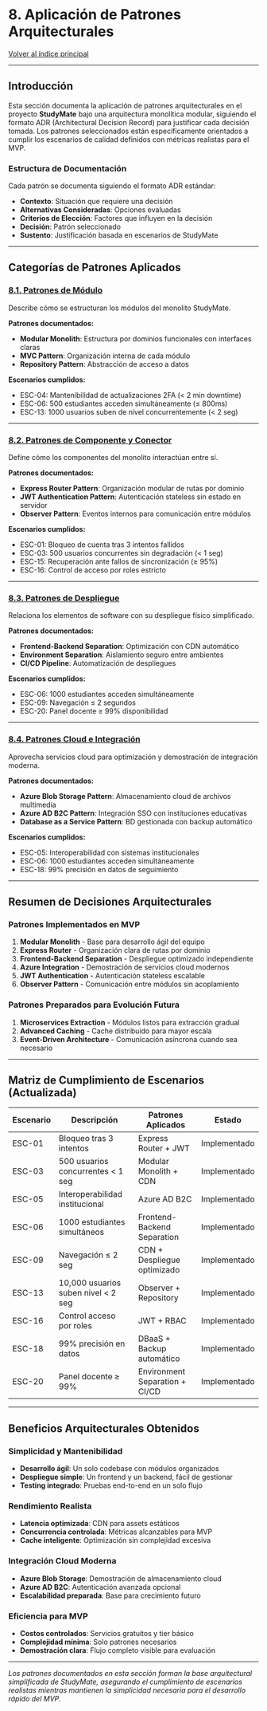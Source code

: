 # 8. Aplicación de Patrones Arquitecturales

[Volver al índice principal](../README.md)

---

## Introducción

Esta sección documenta la aplicación de patrones arquitecturales en el proyecto **StudyMate** bajo una arquitectura monolítica modular, siguiendo el formato ADR (Architectural Decision Record) para justificar cada decisión tomada. Los patrones seleccionados están específicamente orientados a cumplir los escenarios de calidad definidos con métricas realistas para el MVP.

### Estructura de Documentación

Cada patrón se documenta siguiendo el formato ADR estándar:
- **Contexto**: Situación que requiere una decisión
- **Alternativas Consideradas**: Opciones evaluadas
- **Criterios de Elección**: Factores que influyen en la decisión
- **Decisión**: Patrón seleccionado
- **Sustento**: Justificación basada en escenarios de StudyMate

---

## Categorías de Patrones Aplicados

### [8.1. Patrones de Módulo](./8.1/8.1.md)
Describe cómo se estructuran los módulos del monolito StudyMate.

**Patrones documentados:**
- **Modular Monolith**: Estructura por dominios funcionales con interfaces claras
- **MVC Pattern**: Organización interna de cada módulo
- **Repository Pattern**: Abstracción de acceso a datos

**Escenarios cumplidos:**
- ESC-04: Mantenibilidad de actualizaciones 2FA (< 2 min downtime)
- ESC-06: 500 estudiantes acceden simultáneamente (≤ 800ms)
- ESC-13: 1000 usuarios suben de nivel concurrentemente (< 2 seg)

---

### [8.2. Patrones de Componente y Conector](./8.2/8.2.md)
Define cómo los componentes del monolito interactúan entre sí.

**Patrones documentados:**
- **Express Router Pattern**: Organización modular de rutas por dominio
- **JWT Authentication Pattern**: Autenticación stateless sin estado en servidor
- **Observer Pattern**: Eventos internos para comunicación entre módulos

**Escenarios cumplidos:**
- ESC-01: Bloqueo de cuenta tras 3 intentos fallidos
- ESC-03: 500 usuarios concurrentes sin degradación (< 1 seg)
- ESC-15: Recuperación ante fallos de sincronización (≥ 95%)
- ESC-16: Control de acceso por roles estricto

---

### [8.3. Patrones de Despliegue](./8.3/8.3.md)
Relaciona los elementos de software con su despliegue físico simplificado.

**Patrones documentados:**
- **Frontend-Backend Separation**: Optimización con CDN automático
- **Environment Separation**: Aislamiento seguro entre ambientes
- **CI/CD Pipeline**: Automatización de despliegues

**Escenarios cumplidos:**
- ESC-06: 1000 estudiantes acceden simultáneamente
- ESC-09: Navegación ≤ 2 segundos
- ESC-20: Panel docente ≥ 99% disponibilidad

---

### [8.4. Patrones Cloud e Integración](./8.4/8.4.md)
Aprovecha servicios cloud para optimización y demostración de integración moderna.

**Patrones documentados:**
- **Azure Blob Storage Pattern**: Almacenamiento cloud de archivos multimedia
- **Azure AD B2C Pattern**: Integración SSO con instituciones educativas
- **Database as a Service Pattern**: BD gestionada con backup automático

**Escenarios cumplidos:**
- ESC-05: Interoperabilidad con sistemas institucionales
- ESC-06: 1000 estudiantes acceden simultáneamente
- ESC-18: 99% precisión en datos de seguimiento

---

## Resumen de Decisiones Arquitecturales

### Patrones Implementados en MVP

1. **Modular Monolith** - Base para desarrollo ágil del equipo
2. **Express Router** - Organización clara de rutas por dominio
3. **Frontend-Backend Separation** - Despliegue optimizado independiente
4. **Azure Integration** - Demostración de servicios cloud modernos
5. **JWT Authentication** - Autenticación stateless escalable
6. **Observer Pattern** - Comunicación entre módulos sin acoplamiento

### Patrones Preparados para Evolución Futura

1. **Microservices Extraction** - Módulos listos para extracción gradual
2. **Advanced Caching** - Cache distribuido para mayor escala
3. **Event-Driven Architecture** - Comunicación asíncrona cuando sea necesario

---

## Matriz de Cumplimiento de Escenarios (Actualizada)

| **Escenario** | **Descripción** | **Patrones Aplicados** | **Estado** |
|---------------|-----------------|------------------------|------------|
| ESC-01 | Bloqueo tras 3 intentos | Express Router + JWT |  Implementado |
| ESC-03 | 500 usuarios concurrentes < 1 seg | Modular Monolith + CDN |  Implementado |
| ESC-05 | Interoperabilidad institucional | Azure AD B2C |  Implementado |
| ESC-06 | 1000 estudiantes simultáneos | Frontend-Backend Separation |  Implementado |
| ESC-09 | Navegación ≤ 2 seg | CDN + Despliegue optimizado |  Implementado |
| ESC-13 | 10,000 usuarios suben nivel < 2 seg | Observer + Repository |  Implementado |
| ESC-16 | Control acceso por roles | JWT + RBAC |  Implementado |
| ESC-18 | 99% precisión en datos | DBaaS + Backup automático |  Implementado |
| ESC-20 | Panel docente ≥ 99% | Environment Separation + CI/CD |  Implementado |

---

## Beneficios Arquitecturales Obtenidos

### Simplicidad y Mantenibilidad
- **Desarrollo ágil**: Un solo codebase con módulos organizados
- **Despliegue simple**: Un frontend y un backend, fácil de gestionar
- **Testing integrado**: Pruebas end-to-end en un solo flujo

### Rendimiento Realista
- **Latencia optimizada**: CDN para assets estáticos
- **Concurrencia controlada**: Métricas alcanzables para MVP
- **Cache inteligente**: Optimización sin complejidad excesiva

### Integración Cloud Moderna
- **Azure Blob Storage**: Demostración de almacenamiento cloud
- **Azure AD B2C**: Autenticación avanzada opcional
- **Escalabilidad preparada**: Base para crecimiento futuro

### Eficiencia para MVP
- **Costos controlados**: Servicios gratuitos y tier básico
- **Complejidad mínima**: Solo patrones necesarios
- **Demostración clara**: Flujo completo visible para evaluación

---

*Los patrones documentados en esta sección forman la base arquitectural simplificada de StudyMate, asegurando el cumplimiento de escenarios realistas mientras mantienen la simplicidad necesaria para el desarrollo rápido del MVP.*